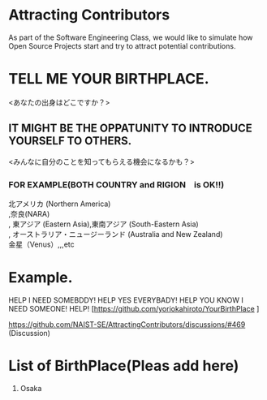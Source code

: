 # Attracting Contributors
As part of the Software Engineering Class, we would like to simulate how Open Source Projects start and try to attract potential contributions.

# TELL ME YOUR BIRTHPLACE.
<あなたの出身はどこですか？>

## IT MIGHT BE THE OPPATUNITY TO INTRODUCE YOURSELF TO OTHERS.
<みんなに自分のことを知ってもらえる機会になるかも？>

### FOR EXAMPLE(BOTH COUNTRY and RIGION　is OK!!)
  北アメリカ (Northern America)<br>,奈良(NARA)<br>,
  東アジア (Eastern Asia),東南アジア (South-Eastern Asia)<br>,
  オーストラリア・ニュージーランド (Australia and New Zealand)<br>
  金星（Venus）,,,etc
# Example.  
HELP I NEED SOMEBDDY! HELP YES EVERYBADY! HELP YOU KNOW I NEED SOMEONE!  HELP!
[https://github.com/yoriokahiroto/YourBirthPlace ]

https://github.com/NAIST-SE/AttractingContributors/discussions/#469 (Discussion)

# List of BirthPlace(Pleas add here)
1. Osaka
